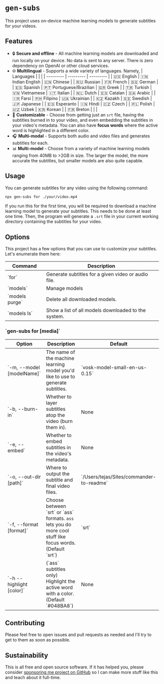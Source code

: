 # `gen-subs`

This project uses on-device machine learning models to generate subtitles for your videos.

## Features

- 🔒 **Secure and offline** - All machine learning models are downloaded and run locally on your device. No data is sent to any server. There is zero dependency on OpenAI or other cloud services.
- 🌐 **Multilingual** - Supports a wide variety of languages. Namely,
  | Languages | | |
  | --------- | --------- | --------- |
  | 🇺🇸 English | 🇮🇳 Indian English | 🇨🇳 Chinese |
  | 🇷🇺 Russian | 🇫🇷 French | 🇩🇪 German |
  | 🇪🇸 Spanish | 🇵🇹 Portuguese/Brazilian | 🇬🇷 Greek |
  | 🇹🇷 Turkish | 🇻🇳 Vietnamese | 🇮🇹 Italian |
  | 🇳🇱 Dutch | 🇪🇸 Catalan | 🇸🇦 Arabic |
  | 🇮🇷 Farsi | 🇵🇭 Filipino | 🇺🇦 Ukrainian |
  | 🇰🇿 Kazakh | 🇸🇪 Swedish | 🇯🇵 Japanese |
  | 🇪🇸 Esperanto | 🇮🇳 Hindi | 🇨🇿 Czech |
  | 🇵🇱 Polish | 🇺🇿 Uzbek | 🇰🇷 Korean |
  | 🇫🇷 Breton | | |
- 🎨 **Customizable** - Choose from getting just an `srt` file, having the subtitles burned in to your video, and even embedding the subtitles in your video's metadata. You can also have **focus words** where the active word is highlighted in a different color.
- 🎧 **Multi-modal** - Supports both audio and video files and generates subtitles for each.
- 📊 **Multi-model** - Choose from a variety of machine learning models ranging from 40MB to >2GB in size. The larger the model, the more accurate the subtitles, but smaller models are also quite capable.

## Usage

You can generate subtitles for any video using the following command:

```bash
npx gen-subs for ./your/video.mp4
```

If you run this for the first time, you will be required to download a machine learning model to generate your subtitles. This needs to be done at least one time. Then, the program will generate a `.srt` file in your current working directory containing the subtitles for your video.

## Options

This project has a few options that you can use to customize your subtitles. Let's enumerate them here:

| Command          | Description                                         |
| ---------------- | --------------------------------------------------- |
| \`for\`          | Generate subtitles for a given video or audio file. |
| \`models\`       | Manage models                                       |
| \`models purge\` | Delete all downloaded models.                       |
| \`models ls\`    | Show a list of all models downloaded to the system. |

### \`gen-subs for [media]\`

| Option                      | Description                                                                                                      | Default                                    |
| --------------------------- | ---------------------------------------------------------------------------------------------------------------- | ------------------------------------------ |
| \`-m, --model [modelName]\` | The name of the machine learning model you'd like to use to generate subtitles.                                  | \`vosk-model-small-en-us-0.15\`            |
| \`-b, --burn-in\`           | Whether to layer subtitles atop the video (burn them in).                                                        | None                                       |
| \`-e, --embed\`             | Whether to embed subtitles in the video's metadata.                                                              | None                                       |
| \`-o, --out-dir [path]\`    | Where to output the subtitle and final video files.                                                              | \`/Users/tejas/Sites/commander-to-readme\` |
| \`-f, --format [format]\`   | Choose between \`srt\` or \`ass\` formats. `ass` lets you do more cool stuff like focus words. (Default \`srt\`) | \`srt\`                                    |
| \`-h --highlight [color]\`  | (\`ass\` subtitles only) Highlight the active word with a color. (Default \`#048BA8\`)                           | None                                       |

## Contributing

Please feel free to open issues and pull requests as needed and I'll try to get to them as soon as possible.

## Sustainability

This is all free and open source software. If it has helped you, please consider [sponsoring me project on GitHub](https://github.com/sponsors/TejasQ) so I can make more stuff like this and teach about it full-time.
